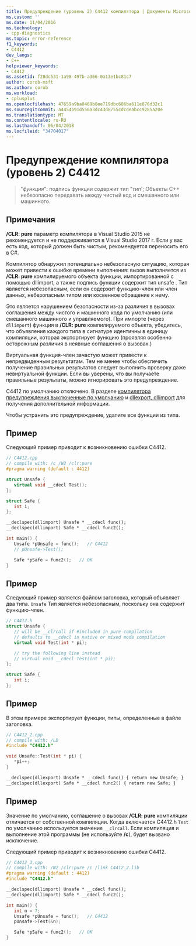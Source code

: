```yaml
---
title: Предупреждение (уровень 2) C4412 компилятора | Документы Microsoft
ms.custom: ''
ms.date: 11/04/2016
ms.technology:
- cpp-diagnostics
ms.topic: error-reference
f1_keywords:
- C4412
dev_langs:
- C++
helpviewer_keywords:
- C4412
ms.assetid: f28dc531-1a98-497b-a366-0a13e1bc81c7
author: corob-msft
ms.author: corob
ms.workload:
- cplusplus
ms.openlocfilehash: 47659a9ba0469b8ee719dbc686ba611e876d32c1
ms.sourcegitcommit: a4454b91d556a3dc43d8755cdcdeabcc9285a20e
ms.translationtype: MT
ms.contentlocale: ru-RU
ms.lasthandoff: 06/04/2018
ms.locfileid: "34704017"
---
```

# <a name="compiler-warning-level-2-c4412"></a>Предупреждение компилятора (уровень 2) C4412

> "*функция*": подпись функции содержит тип "*тип*'; Объекты C++ небезопасно передавать между чистый код и смешанного или машинного.

## <a name="remarks"></a>Примечания

**/CLR: pure** параметр компилятора в Visual Studio 2015 не рекомендуется и не поддерживается в Visual Studio 2017 г. Если у вас есть код, который должен быть чистым, рекомендуется переносить его в C#.

Компилятор обнаружил потенциально небезопасную ситуацию, которая может привести к ошибке времени выполнения: вызов выполняется из **/CLR: pure** компилируемого объекта функции, импортированной с помощью dllimport, а также подпись функции содержит тип unsafe . Тип является небезопасным, если он содержит функцию-член или член данных, небезопасным типом или косвенное обращение к нему.

Это является нарушением безопасности из-за различия в вызовах соглашения между чистого и машинного кода по умолчанию (или смешанного машинного и управляемого). При импорте (через `dllimport`) функция в **/CLR: pure** компилируемого объекта, убедитесь, что объявления каждого типа в сигнатуре идентичны в единицу компиляции, которая экспортирует функцию (проявляя особенно осторожным различия в неявные соглашения о вызовах.)

Виртуальная функция-член зачастую может привести к непредвиденным результатам.  Тем не менее чтобы обеспечить получение правильных результатов следует выполнить проверку даже невиртуальной функции. Если вы уверены, что вы получаете правильные результаты, можно игнорировать это предупреждение.

C4412 по умолчанию отключено. В разделе [компилятора предупреждения выключенные по умолчанию](../../preprocessor/compiler-warnings-that-are-off-by-default.md) и [dllexport, dllimport](../../cpp/dllexport-dllimport.md) для получения дополнительной информации.

Чтобы устранить это предупреждение, удалите все функции из типа.

## <a name="example"></a>Пример

Следующий пример приводит к возникновению ошибки C4412.

```cpp
// C4412.cpp
// compile with: /c /W2 /clr:pure
#pragma warning (default : 4412)

struct Unsafe {
   virtual void __cdecl Test();
};

struct Safe {
   int i;
};

__declspec(dllimport) Unsafe * __cdecl func();
__declspec(dllimport) Safe * __cdecl func2();

int main() {
   Unsafe *pUnsafe = func();   // C4412
   // pUnsafe->Test();

   Safe *pSafe = func2();   // OK
}
```

## <a name="example"></a>Пример

Следующий пример является файлом заголовка, который объявляет два типа. `Unsafe` Тип является небезопасным, поскольку она содержит функцию-член.

```cpp
// C4412.h
struct Unsafe {
   // will be __clrcall if #included in pure compilation
   // defaults to __cdecl in native or mixed mode compilation
   virtual void Test(int * pi);

   // try the following line instead
   // virtual void __cdecl Test(int * pi);
};

struct Safe {
   int i;
};
```

## <a name="example"></a>Пример

В этом примере экспортирует функции, типы, определенные в файле заголовка.

```cpp
// C4412_2.cpp
// compile with: /LD
#include "C4412.h"

void Unsafe::Test(int * pi) {
   *pi++;
}

__declspec(dllexport) Unsafe * __cdecl func() { return new Unsafe; }
__declspec(dllexport) Safe * __cdecl func2() { return new Safe; }
```

## <a name="example"></a>Пример

Значение по умолчанию, соглашение о вызовах **/CLR: pure** компиляции отличается от собственной компиляции.  Когда включается C4412.h `Test` по умолчанию используется значение `__clrcall`. Если компиляция и выполнение этой программы (не используйте **/c**), будет вызвано исключение.

Следующий пример приводит к возникновению ошибки C4412.

```cpp
// C4412_3.cpp
// compile with: /W2 /clr:pure /c /link C4412_2.lib
#pragma warning (default : 4412)
#include "C4412.h"

__declspec(dllimport) Unsafe * __cdecl func();
__declspec(dllimport) Safe * __cdecl func2();

int main() {
   int n = 7;
   Unsafe *pUnsafe = func();   // C4412
   pUnsafe->Test(&n);

   Safe *pSafe = func2();   // OK
}
```